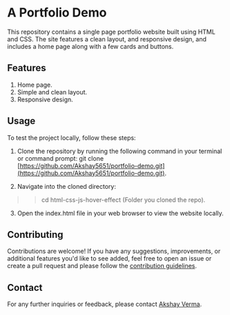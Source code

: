 # A Portfolio Demo

This repository contains a single page portfolio website built using HTML and CSS. The site features a clean layout, and responsive design, and includes a home page along with a few cards and buttons.


## Features
1. Home page.
2. Simple and clean layout.
3. Responsive design.
   

## Usage
To test the project locally, follow these steps:

1. Clone the repository by running the following command in your terminal or command prompt:
git clone [https://github.com/Akshay5651/portfolio-demo.git](https://github.com/Akshay5651/portfolio-demo.git).

2. Navigate into the cloned directory:
>>cd html-css-js-hover-effect (Folder you cloned the repo).

3. Open the index.html file in your web browser to view the website locally.


## Contributing
Contributions are welcome! If you have any suggestions, improvements, or additional features you'd like to see added, feel free to open an issue or create a pull request and please follow the [contribution guidelines](CONTRIBUTING.md).


## Contact
For any further inquiries or feedback, please contact [Akshay Verma](mailto:akki221099@gmail.com).

